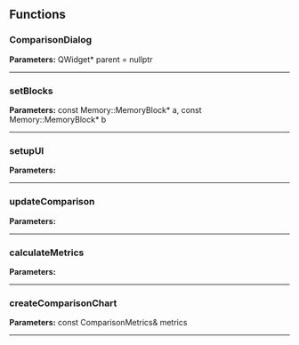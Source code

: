
## Functions

### ComparisonDialog



**Parameters:** QWidget* parent = nullptr

---

### setBlocks



**Parameters:** const Memory::MemoryBlock* a, const Memory::MemoryBlock* b

---

### setupUI



**Parameters:** 

---

### updateComparison



**Parameters:** 

---

### calculateMetrics



**Parameters:** 

---

### createComparisonChart



**Parameters:** const ComparisonMetrics& metrics

---
